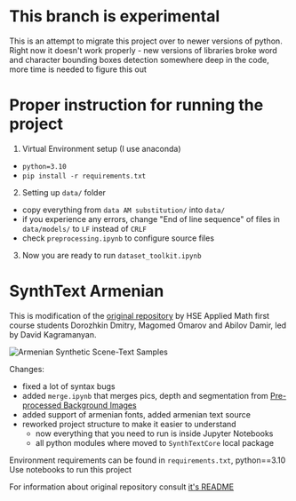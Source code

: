 # This branch is experimental
This is an attempt to migrate this project over to newer versions of python.
Right now it doesn't work properly - new versions of libraries broke word and character bounding boxes detection somewhere deep in the code, more time is needed to figure this out

# Proper instruction for running the project
1. Virtual Environment setup (I use anaconda)
  - `python=3.10`
  - `pip install -r requirements.txt`
2. Setting up `data/` folder
  - copy everything from `data AM substitution/` into `data/`
  - if you experience any errors, change "End of line sequence" of files in `data/models/` to `LF` instead of `CRLF`
  - check `preprocessing.ipynb` to configure source files
3. Now you are ready to run `dataset_toolkit.ipynb`


# SynthText Armenian

This is modification of the [original repository](https://github.com/ankush-me/SynthText)
by HSE Applied Math first course students Dorozhkin Dmitry, Magomed Omarov and Abilov Damir, led by David Kagramanyan.

![Armenian Synthetic Scene-Text Samples](<sample images/samples1.png> "Synthetic Samples")

Changes:

- fixed a lot of syntax bugs
- added `merge.ipynb` that merges pics, depth and segmentation from 
[Pre-processed Background Images](https://academictorrents.com/details/2dba9518166cbd141534cbf381aa3e99a087e83c)
- added support of armenian fonts, added armenian text source
- reworked project structure to make it easier to understand
  - now everything that you need to run is inside Jupyter Notebooks
  - all python modules where moved to `SynthTextCore` local package 

Environment requirements can be found in `requirements.txt`, python==3.10
Use notebooks to run this project

For information about original repository consult [it's README](https://github.com/ankush-me/SynthText)
